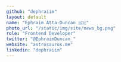 ```yaml
---
github: "dephraiim"
layout: default
name: "Ephraim Atta-Duncan 🇬🇭"
photo_url: "/static/img/site/news_bg.png"
role: "Frontend Developer"
twitter: "@EphraimDuncan_"
website: "astrosaurus.me"
linkedin: "dephraiim"
---
```

